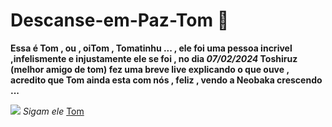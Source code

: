 # Descanse-em-Paz-Tom 💓
**Essa é Tom , ou , oiTom , Tomatinhu ... , ele foi uma pessoa incrivel ,infelismente e injustamente ele se foi , no dia _07/02/2024_ Toshiruz (melhor amigo de tom) fez uma breve live explicando o que ouve , acredito que Tom ainda esta com nós  , feliz , vendo a Neobaka crescendo ...**

![](https://media1.tenor.com/m/A2c9AChAekQAAAAC/tt.gif)    _Sigam ele_ [Tom](twitter.com/ohayoutom)
